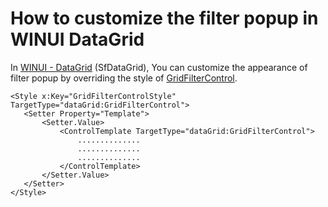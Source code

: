 # How to customize the filter popup in WINUI DataGrid

In [WINUI - DataGrid](https://help.syncfusion.com/cr/winui/Syncfusion.UI.Xaml.DataGrid.SfDataGrid.html) (SfDataGrid), You can customize the appearance of filter popup by overriding the style of [GridFilterControl](https://help.syncfusion.com/cr/winui/Syncfusion.UI.Xaml.DataGrid.GridFilterControl.html).

 
 ```xaml
<Style x:Key="GridFilterControlStyle" TargetType="dataGrid:GridFilterControl">
    <Setter Property="Template">
        <Setter.Value>
            <ControlTemplate TargetType="dataGrid:GridFilterControl">
                ..............
                ..............
                ..............
            </ControlTemplate>
        </Setter.Value>
    </Setter>
</Style>
 ```